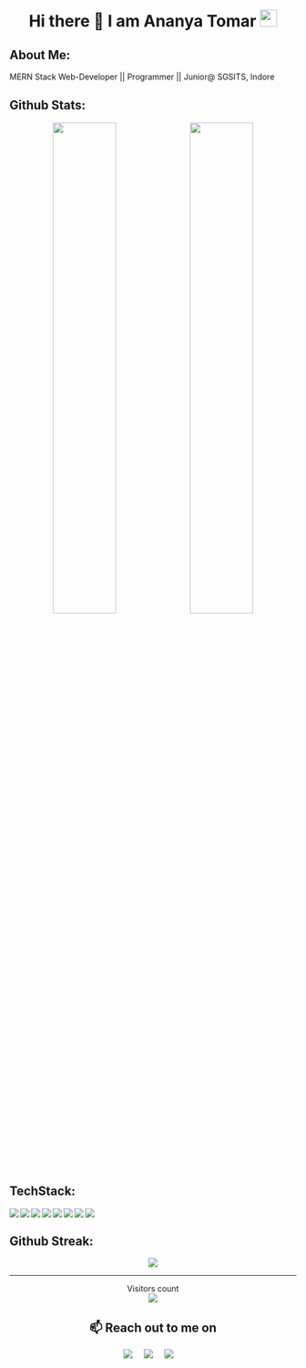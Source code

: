 <h1 align="center">Hi there 👋 I am  Ananya Tomar  <img src="https://emoji.slack-edge.com/T0172CCPGUW/party-blob/d7253707fa13e9ee.gif" width="30"/></h1>

## **About Me:**
MERN Stack Web-Developer || Programmer || Junior@ SGSITS, Indore

## **Github Stats:**
<p align ="center">
<img width="47%" src="https://github-readme-stats.vercel.app/api?username=Ananyatomar25&theme=radical&show_icons=true"/>
<img width="47%" src="https://github-readme-stats-sigma-five.vercel.app/api/top-langs/?username=Ananyatomar25&layout=compact&show_icons=true&theme=radical"/>

</p>


## **TechStack:**

<img align="left" src="https://img.shields.io/badge/c++-%2300599C.svg?style=for-the-badge&logo=c%2B%2B&logoColor=white"/>
<img align="left" src="https://img.shields.io/badge/node.js-6DA55F?style=for-the-badge&logo=node.js&logoColor=white"/>
<img align="left" src="https://img.shields.io/badge/javascript-%23323330.svg?style=for-the-badge&logo=javascript&logoColor=%23F7DF1E"/>
<img align="left" src="https://img.shields.io/badge/MongoDB-%234ea94b.svg?style=for-the-badge&logo=mongodb&logoColor=white"/>
<img align="left" src="https://img.shields.io/badge/html5-%23E34F26.svg?style=for-the-badge&logo=html5&logoColor=white"/>
<img align="left" src="https://img.shields.io/badge/css3-%231572B6.svg?style=for-the-badge&logo=css3&logoColor=white"/>
<img align="left" src="https://img.shields.io/badge/bootstrap-%23563D7C.svg?style=for-the-badge&logo=bootstrap&logoColor=white"/>
<img  src="https://img.shields.io/badge/react-%2320232a.svg?style=for-the-badge&logo=react&logoColor=%2361DAFB"/>

## **Github Streak:**
<p align = "center">
  <img src = "https://github-readme-streak-stats.herokuapp.com/?user=Ananyatomar25&line_height=40&theme=dark">
</p>


---

<p align="center"> 
  Visitors count<br>
  <img src="https://profile-counter.glitch.me/Ananyatomar25/count.svg" />
</p>

<h2 align="center">📫 Reach out to me on</h2>
  <p align="center">
    <a target="_blank"href="https://www.linkedin.com/in/ananya-tomar-607038196/"><img src="https://img.shields.io/badge/linkedin-%230077B5.svg?&style=for-the-badge&logo=linkedin&logoColor=white" /></a>&nbsp;&nbsp;&nbsp;&nbsp;
    <a target="_blank"href="https://twitter.com/AnanyaTomar25?t=-qWkqlmr3134s_d1592k4w&s=09"><img src="https://img.shields.io/badge/twitter-%231DA1F2.svg?&style=for-the-badge&logo=twitter&logoColor=white" /></a>&nbsp;&nbsp;&nbsp;&nbsp;
    <a href="mailto:ananyatomar205@gmail.com?subject=Hey%20Ananya,%20From%20Github"><img src="https://img.shields.io/badge/gmail-%23D14836.svg?&style=for-the-badge&logo=gmail&logoColor=white" /></a>&nbsp;&nbsp;&nbsp;&nbsp;


</p>



<!---
Ananyatomar25/Ananyatomar25 is a ✨ special ✨ repository because its `README.md` (this file) appears on your GitHub profile.
You can click the Preview link to take a look at your changes.
--->
